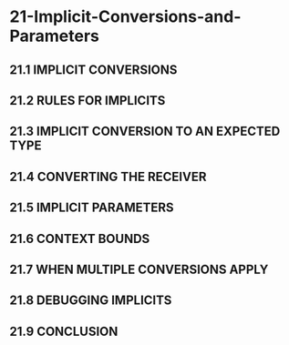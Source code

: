 # 21-Implicit-Conversions-and-Parameters

## 21.1 IMPLICIT CONVERSIONS
## 21.2 RULES FOR IMPLICITS
## 21.3 IMPLICIT CONVERSION TO AN EXPECTED TYPE
## 21.4 CONVERTING THE RECEIVER
## 21.5 IMPLICIT PARAMETERS
## 21.6 CONTEXT BOUNDS
## 21.7 WHEN MULTIPLE CONVERSIONS APPLY
## 21.8 DEBUGGING IMPLICITS
## 21.9 CONCLUSION



